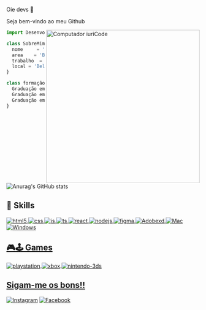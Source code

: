 
Oie devs 👋 <br>

Seja bem-vindo ao meu Github

<img src="https://raw.githubusercontent.com/MicaelliMedeiros/micaellimedeiros/master/image/computer-illustration.png" min-width="400px" max-width="400px" width="400px" align="right" alt="Computador iuriCode">


```js
import Desenvolvedor from 'Felipe ';

class SobreMim extends Desenvolvedor {
  nome     = 'Felipe';
  area    = 'Back-end Ruby on Rails';
  trabalho  = 'Calenda';
  local = 'Belo-Horizonte';
}

class formação extends Acadêmica {
  Graduação em = ['Marketing'];
  Graduação em = ['Designer Gráfico'];
  Graduação em = ['Sistemas para Web'];
}
```

![Anurag's GitHub stats](https://github-readme-stats.vercel.app/api?username=felipesantos1985&show_icons=true&theme=radical)


## 🚀 Skills

  <div style="display: inline_block">
  <a href="https://www.linkedin.com/in/felpsan/">
  <img align="center" alt="html5" src="https://img.shields.io/badge/HTML5-E34F26?style=for-the-badge&logo=html5&logoColor=white" />
  <img align="center" alt="css" src="https://img.shields.io/badge/CSS3-1572B6?style=for-the-badge&logo=css3&logoColor=white" />
  <img align="center" alt="js" src="https://img.shields.io/badge/JavaScript-F7DF1E?style=for-the-badge&logo=javascript&logoColor=black" />
  <img align="center" alt="ts" src="https://img.shields.io/badge/PHP-777BB4?style=for-the-badge&logo=php&logoColor=white" />
  <img align="center" alt="react" src="https://img.shields.io/badge/Ruby-CC342D?style=for-the-badge&logo=ruby&logoColor=white" />
  <img align="center" alt="nodejs" src="https://img.shields.io/badge/C%2B%2B-00599C?style=for-the-badge&logo=c%2B%2B&logoColor=white" />
  <img align="center" alt="figma" src="https://img.shields.io/badge/Figma-F24E1E?style=for-the-badge&logo=figma&logoColor=white" />
  <img align="center" alt="Adobexd" src="https://img.shields.io/badge/Adobe%20XD-470137?style=for-the-badge&logo=Adobe%20XD&logoColor=#FF61F6" />
  <img align="center" alt="Mac" src="https://img.shields.io/badge/mac%20os-000000?style=for-the-badge&logo=apple&logoColor=white" />
  <img align="center" alt="Windows" src="https://img.shields.io/badge/Windows-0078D6?style=for-the-badge&logo=windows&logoColor=white" />




## 🎮🕹 Games

    

<div style="display: inline_block">
  <a href="https://www.linkedin.com/in/felpsan/">
  <img align="center" alt="playstation" src="https://img.shields.io/badge/PlayStation-003791?style=for-the-badge&logo=playstation&logoColor=white" />
  <img align="center" alt="xbox" src="https://img.shields.io/badge/Xbox-107C10?style=for-the-badge&logo=xbox&logoColor=white" />
  <img align="center" alt="nintendo-3ds" src="https://img.shields.io/badge/Nintendo_3DS-D12228?style=for-the-badge&logo=nintendo-3ds&logoColor=white" />

    
 ## Sigam-me os bons!!
    
[![Instagram](https://img.shields.io/badge/Instagram-E4405F?style=for-the-badge&logo=instagram&logoColor=white)](https://instagram.com/felpsan_)
[![Facebook](https://img.shields.io/badge/Twitter-1DA1F2?style=for-the-badge&logo=twitter&logoColor=white)](https://twitter.com/felpsan_)



</div><br/>
